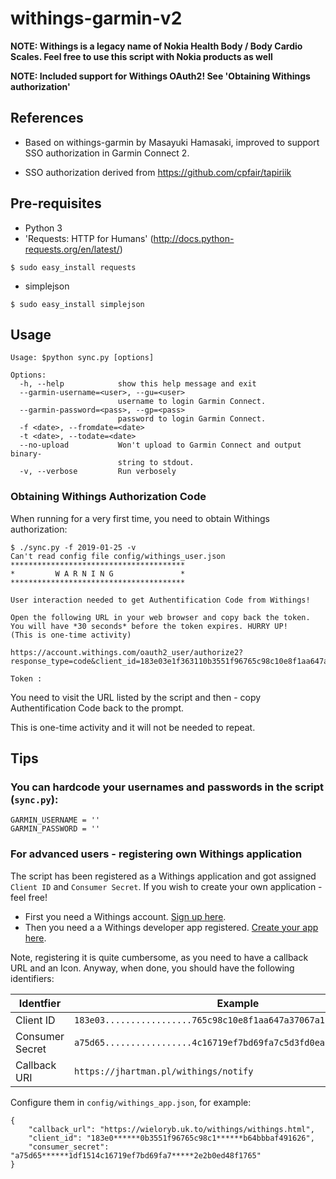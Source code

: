 # withings-garmin-v2

**NOTE: Withings is a legacy name of Nokia Health Body / Body Cardio Scales. Feel free to use this script with Nokia products as well**

**NOTE: Included support for Withings OAuth2! See 'Obtaining Withings authorization'**


## References

* Based on withings-garmin by Masayuki Hamasaki, improved to support SSO authorization in Garmin Connect 2.

* SSO authorization derived from https://github.com/cpfair/tapiriik

## Pre-requisites

* Python 3
* 'Requests: HTTP for Humans' (http://docs.python-requests.org/en/latest/)

```
$ sudo easy_install requests

```

* simplejson

```
$ sudo easy_install simplejson
```

## Usage

```
Usage: $python sync.py [options]

Options:
  -h, --help            show this help message and exit
  --garmin-username=<user>, --gu=<user>
                        username to login Garmin Connect.
  --garmin-password=<pass>, --gp=<pass>
                        password to login Garmin Connect.
  -f <date>, --fromdate=<date>
  -t <date>, --todate=<date>
  --no-upload           Won't upload to Garmin Connect and output binary-
                        string to stdout.
  -v, --verbose         Run verbosely

```

### Obtaining Withings Authorization Code

  
When running for a very first time, you need to obtain Withings authorization:

```
$ ./sync.py -f 2019-01-25 -v
Can't read config file config/withings_user.json
***************************************
*         W A R N I N G               *
***************************************

User interaction needed to get Authentification Code from Withings!

Open the following URL in your web browser and copy back the token. You will have *30 seconds* before the token expires. HURRY UP!
(This is one-time activity)

https://account.withings.com/oauth2_user/authorize2?response_type=code&client_id=183e03e1f363110b3551f96765c98c10e8f1aa647a37067a1cb64bbbaf491626&state=OK&scope=user.metrics&redirect_uri=https://wieloryb.uk.to/withings/withings.html&

Token :
```

You need to visit the URL listed by the script and then - copy Authentification Code back to the prompt.

This is one-time activity and it will not be needed to repeat.


## Tips

### You can hardcode your usernames and passwords in the script (`sync.py`):

```
GARMIN_USERNAME = ''
GARMIN_PASSWORD = ''
```

### For advanced users - registering own Withings application

The script has been registered as a Withings application and got assigned `Client ID` and `Consumer Secret`. If you wish to create your own application - feel free! 


* First you need a Withings account. [Sign up here](https://account.withings.com/connectionuser/account_create).
* Then you need a a Withings developer app registered. [Create your app here](https://account.withings.com/partner/add_oauth2).

Note, registering it is quite cumbersome, as you need to have a callback URL and an Icon. Anyway, when done, you should have the following identifiers:

| Identfier       |  Example                                                           |
|-----------------|--------------------------------------------------------------------|
| Client ID       | `183e03.................765c98c10e8f1aa647a37067a1......baf491626` |
| Consumer Secret | `a75d65.................4c16719ef7bd69fa7c5d3fd0ea......ed48f1765` |
| Callback URI    | `https://jhartman.pl/withings/notify`                              |

Configure them in `config/withings_app.json`, for example:

```
{
    "callback_url": "https://wieloryb.uk.to/withings/withings.html",
    "client_id": "183e0******0b3551f96765c98c1******b64bbbaf491626",
    "consumer_secret": "a75d65******1df1514c16719ef7bd69fa7*****2e2b0ed48f1765"
}
```